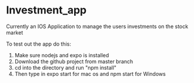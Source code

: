 # Investment_app

Currently an IOS Application to manage the users investments on the stock market

To test out the app do this:
  1. Make sure nodejs and expo is installed
  2. Download the github project from master branch
  3. cd into the directory and run "npm install"
  4. Then type in expo start for mac os and npm start for Windows 


